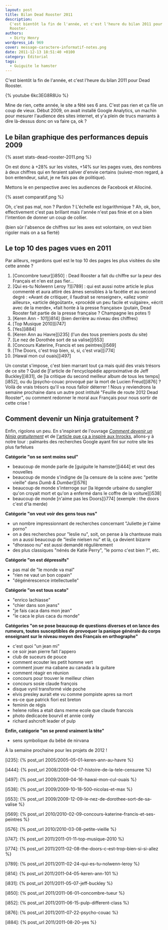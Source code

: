 ```yaml
---
layout: post
title: Bilan Dead Rooster 2011
description:
  C'est bientôt la fin de l'année, et c'est l'heure du bilan 2011 pour Dead
  Rooster.
authors:
  - Dirty Henry
wordpress_id: 969
cover: message-caractere-informatif-notes.png
date: 2011-12-13 18:51:40 +0100
category: Éditorial
tags:
  - Guiguite le hamster
---
```


C'est bientôt la fin de l'année, et c'est l'heure du bilan 2011 pour Dead
Rooster.

{% youtube 6kc3EG8R8Uo %}

Mine de rien, cette année, le site a fêté ses 6 ans. C'est pas rien et ça file
un coup de vieux. Début 2009, on avait installé Google Analytics, un machin pour
mesurer l'audience des sites internet, et y'a plein de trucs marrants à dire
là-dessus donc on va faire ça, ok ?

## Le bilan graphique des performances depuis 2009

{% asset stats-dead-rooster-2011.png %}

On est donc à +28% sur les visites, +14% sur les pages vues, des nombres à deux
chiffres qui en feraient saliver d'envie certains (suivez-mon regard, à bon
entendeur, salut, je ne fais pas de politique).

Mettons le en perspective avec les audiences de Facebook et Allociné.

{% asset comparatif.png %}

Oh, c'est pas mal, non ? Pardon ? L'échelle est logarithmique ? Ah, ok, bon,
effectivement c'est pas brillant mais l'année n'est pas finie et on a bien
l'intention de donner un coup de collier.

(bien sûr l'absence de chiffres sur les axes est volontaire, on veut bien
rigoler mais on a sa fierté)

## Le top 10 des pages vues en 2011

Par ailleurs, regardons quel est le top 10 des pages les plus visitées du site
cette année ?

1. [Concombre tueur][i850] : Dead Rooster a fait du chiffre sur la peur des
   Français et n'en est pas fier…
1. [Qui es-tu Nolwenn Leroy ?][i789] : qui est aussi notre article le plus
   commenté et aura attiré des âmes sensibles à la facétie et au second degré :
   «Avant de critiquer, il faudrait se renseigner», «allez vomir ailleurs»,
   «article dégoûtant», «procédé un peu facile et vulgaire», «écrit avec de la
   merde», «fait honte à la presse française» (putain, Dead Rooster fait partie
   de la presse française ? Champagne les potes !)
1. [Keren Ann - _101_][i814] (bien derrière au niveau des chiffres)
1. [Top Musique 2010][i747]
1. [Yes][i884]
1. [Keren Ann au Havre][i235] (l'un des tous premiers posts du site)
1. [Le nez de Dorothée sort de sa valise][i553]
1. [Concours Katerine, Francis et ses peintres][i569]
1. [The Doors, c'est trop bien, si, si, c'est vrai][i774]
1. [Hawaï mon cul ouais][i497]

Un constat s'impose, c'est bien marrant tout ça mais quid des vrais trésors de
ce site ? Quid de [l'article de l'encyclopédie approximative de Jeff
Buckley][i831], de [la critique du second meilleur album de tous les
temps][i852], ou du [psycho-couac provoqué par la mort de Lucien Freud][i876] ?
Voilà de vrais trésors qu'il va nous falloir déterrer ! Nous y reviendrons la
semaine prochaine dans un autre post intitulé "Feuille de route 2012 Dead
Rooster", ou comment redonner le moral aux Français pour nous sortir de cette
crise !

## Comment devenir un Ninja gratuitement ?

Enfin, rigolons un peu. En s'inspirant de l'ouvrage [_Comment devenir un Ninja
gratuitement_][1] et de [l'article que ça a inspiré aux Inrocks][2], allons-y à
notre tour : palmarès des recherches Google ayant fini sur notre site les plus
farfelues

**Catégorie "on se sent moins seul"**

- beaucoup de monde parle de [guiguite le hamster][i444] et veut des nouvelles
- beaucoup de monde s'indigne de [la censure de la scène avec "petite vieille"
  dans _Dumb & Dumber_][i576]
- beaucoup de monde s'interroge sur [la légende urbaine du sanglier qu'on
  croyait mort et qu'on a enfermé dans le coffre de la voiture][i538]
- beaucoup de monde [n'aime pas les Doors][i774] (exemple : the doors c'est d'la
  merde)

**Catégorie "on veut voir des gens tous nus"**

- un nombre impressionnant de recherches concernant "Juliette je t'aime porno"
- on a des recherches pour "leslie nu", soit, on pense à la chanteuse mais on a
  aussi beaucoup de "leslie nielsen nu" et là, ça devient bizarre
- "dhorasoo nu" est aussi demandé régulièrement
- des plus classiques "nénés de Katie Perry", "le porno c'est bien ?", etc.

**Catégorie "on est dépressifs"**

- pas mal de "le monde va mal"
- "rien ne vaut un bon copain"
- "dégénérescence intellectuelle"

**Catégorie "on est tous scato"**

- "enrico lachiasse"
- "chier dans son jeans"
- "je fais caca dans mon jean"
- "le caca le plus caca du monde"

**Catégories "on se pose beaucoup de questions diverses et on lance des rumeurs,
toutes susceptibles de provoquer la panique générale du corps enseignant sur le
niveau moyen des Français en orthographe"**

- c'est quoi "un jean mi"
- ce soir jean pierre fait l'appero
- club de suceurs de pouce
- comment ecouter les petit homme vert
- comment jouer ma cabane au canada a la guitare
- comment réagir en réunion
- concours pour trouver le meilleur chien
- concours sosie claude françois
- disque vynil transformé vide poche
- elvis presley aurait ete vu comme pompiste apres sa mort
- es-ce que patrick fiori est breton
- feminin de régis
- helene rolles a etait dans meme ecole que claude francois
- photo dedicacée bourvil et annie cordy
- richard ashcroft leader of pulp

**Enfin, catégorie "on se prend vraiment la tête"**

- sens symbolique du bébé de nirvana

À la semaine prochaine pour les projets de 2012 !

[i235]: {% post_url 2005/2005-05-01-keren-ann-au-havre %}

[i444]: {% post_url 2008/2008-04-17-histoire-de-la-tele-censuree %}

[i497]: {% post_url 2009/2009-04-16-hawai-mon-cul-ouais %}

[i538]: {% post_url 2009/2009-10-18-500-nicolas-et-max %}

[i553]: {% post_url 2009/2009-12-09-le-nez-de-dorothee-sort-de-sa-valise %}

[i569]: {% post_url 2010/2010-02-09-concours-katerine-francis-et-ses-peintres %}

[i576]: {% post_url 2010/2010-03-08-petite-vieille %}

[i747]: {% post_url 2011/2011-01-11-top-musique-2010 %}

[i774]: {% post_url 2011/2011-02-08-the-doors-c-est-trop-bien-si-si-allez %}

[i789]: {% post_url 2011/2011-02-24-qui-es-tu-nolwenn-leroy %}

[i814]: {% post_url 2011/2011-04-05-keren-ann-101 %}

[i831]: {% post_url 2011/2011-05-07-jeff-buckley %}

[i850]: {% post_url 2011/2011-06-01-concombre-tueur %}

[i852]: {% post_url 2011/2011-06-15-pulp-different-class %}

[i876]: {% post_url 2011/2011-07-22-psycho-couac %}

[i884]: {% post_url 2011/2011-08-20-yes %}

[1]:
  https://www.amazon.fr/Comment-Devenir-Gratuitement-Josselin-Bordat/dp/2954063904/
[2]:
  https://www.lesinrocks.com/actu/de-la-beaute-des-recherches-google-33538-24-10-2011/
